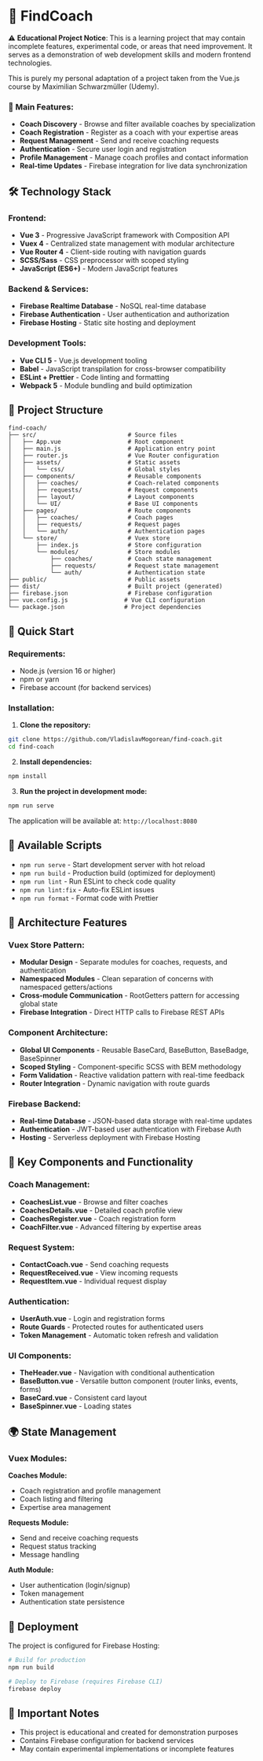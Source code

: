 # 🎯 FindCoach

⚠️ **Educational Project Notice**: This is a learning project that may contain incomplete features, experimental code, or areas that need improvement. It serves as a demonstration of web development skills and modern frontend technologies.

This is purely my personal adaptation of a project taken from the Vue.js course by Maximilian Schwarzmüller (Udemy).

### 🎯 Main Features:

- **Coach Discovery** - Browse and filter available coaches by specialization
- **Coach Registration** - Register as a coach with your expertise areas
- **Request Management** - Send and receive coaching requests
- **Authentication** - Secure user login and registration
- **Profile Management** - Manage coach profiles and contact information
- **Real-time Updates** - Firebase integration for live data synchronization

## 🛠️ Technology Stack

### Frontend:

- **Vue 3** - Progressive JavaScript framework with Composition API
- **Vuex 4** - Centralized state management with modular architecture
- **Vue Router 4** - Client-side routing with navigation guards
- **SCSS/Sass** - CSS preprocessor with scoped styling
- **JavaScript (ES6+)** - Modern JavaScript features

### Backend & Services:

- **Firebase Realtime Database** - NoSQL real-time database
- **Firebase Authentication** - User authentication and authorization
- **Firebase Hosting** - Static site hosting and deployment

### Development Tools:

- **Vue CLI 5** - Vue.js development tooling
- **Babel** - JavaScript transpilation for cross-browser compatibility
- **ESLint + Prettier** - Code linting and formatting
- **Webpack 5** - Module bundling and build optimization

## 📁 Project Structure

```
find-coach/
├── src/                          # Source files
│   ├── App.vue                   # Root component
│   ├── main.js                   # Application entry point
│   ├── router.js                 # Vue Router configuration
│   ├── assets/                   # Static assets
│   │   └── css/                  # Global styles
│   ├── components/               # Reusable components
│   │   ├── coaches/              # Coach-related components
│   │   ├── requests/             # Request components
│   │   ├── layout/               # Layout components
│   │   └── UI/                   # Base UI components
│   ├── pages/                    # Route components
│   │   ├── coaches/              # Coach pages
│   │   ├── requests/             # Request pages
│   │   └── auth/                 # Authentication pages
│   └── store/                    # Vuex store
│       ├── index.js              # Store configuration
│       └── modules/              # Store modules
│           ├── coaches/          # Coach state management
│           ├── requests/         # Request state management
│           └── auth/             # Authentication state
├── public/                       # Public assets
├── dist/                         # Built project (generated)
├── firebase.json                 # Firebase configuration
├── vue.config.js                # Vue CLI configuration
└── package.json                 # Project dependencies
```

## 🚀 Quick Start

### Requirements:

- Node.js (version 16 or higher)
- npm or yarn
- Firebase account (for backend services)

### Installation:

1. **Clone the repository:**

```bash
git clone https://github.com/VladislavMogorean/find-coach.git
cd find-coach
```

2. **Install dependencies:**

```bash
npm install
```

3. **Run the project in development mode:**

```bash
npm run serve
```

The application will be available at: `http://localhost:8080`

## 📝 Available Scripts

- `npm run serve` - Start development server with hot reload
- `npm run build` - Production build (optimized for deployment)
- `npm run lint` - Run ESLint to check code quality
- `npm run lint:fix` - Auto-fix ESLint issues
- `npm run format` - Format code with Prettier

## 🎨 Architecture Features

### Vuex Store Pattern:

- **Modular Design** - Separate modules for coaches, requests, and authentication
- **Namespaced Modules** - Clean separation of concerns with namespaced getters/actions
- **Cross-module Communication** - RootGetters pattern for accessing global state
- **Firebase Integration** - Direct HTTP calls to Firebase REST APIs

### Component Architecture:

- **Global UI Components** - Reusable BaseCard, BaseButton, BaseBadge, BaseSpinner
- **Scoped Styling** - Component-specific SCSS with BEM methodology
- **Form Validation** - Reactive validation pattern with real-time feedback
- **Router Integration** - Dynamic navigation with route guards

### Firebase Backend:

- **Real-time Database** - JSON-based data storage with real-time updates
- **Authentication** - JWT-based user authentication with Firebase Auth
- **Hosting** - Serverless deployment with Firebase Hosting

## 🔧 Key Components and Functionality

### Coach Management:

- **CoachesList.vue** - Browse and filter coaches
- **CoachesDetails.vue** - Detailed coach profile view
- **CoachesRegister.vue** - Coach registration form
- **CoachFilter.vue** - Advanced filtering by expertise areas

### Request System:

- **ContactCoach.vue** - Send coaching requests
- **RequestReceived.vue** - View incoming requests
- **RequestItem.vue** - Individual request display

### Authentication:

- **UserAuth.vue** - Login and registration forms
- **Route Guards** - Protected routes for authenticated users
- **Token Management** - Automatic token refresh and validation

### UI Components:

- **TheHeader.vue** - Navigation with conditional authentication
- **BaseButton.vue** - Versatile button component (router links, events, forms)
- **BaseCard.vue** - Consistent card layout
- **BaseSpinner.vue** - Loading states

## 🌍 State Management

### Vuex Modules:

**Coaches Module:**

- Coach registration and profile management
- Coach listing and filtering
- Expertise area management

**Requests Module:**

- Send and receive coaching requests
- Request status tracking
- Message handling

**Auth Module:**

- User authentication (login/signup)
- Token management
- Authentication state persistence

## 🚀 Deployment

The project is configured for Firebase Hosting:

```bash
# Build for production
npm run build

# Deploy to Firebase (requires Firebase CLI)
firebase deploy
```

## 📄 Important Notes

- This project is educational and created for demonstration purposes
- Contains Firebase configuration for backend services
- May contain experimental implementations or incomplete features
